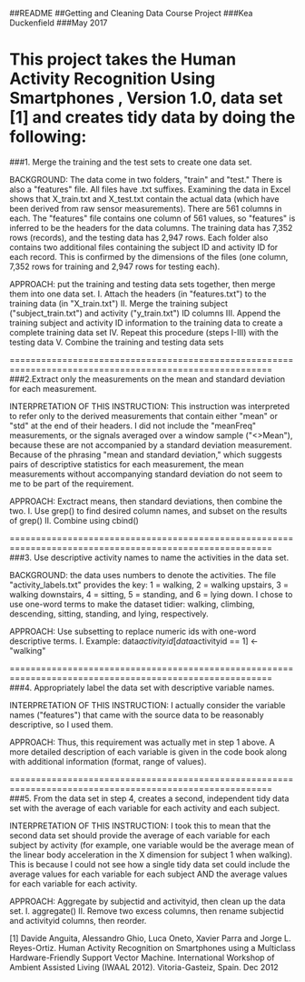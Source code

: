 ##README
##Getting and Cleaning Data Course Project
###Kea Duckenfield
###May 2017

This project takes the Human Activity Recognition Using Smartphones , Version 1.0, data set [1] and creates tidy data by doing the following:
========================================================================================================
###1. Merge the training and the test sets to create one data set.

BACKGROUND: The data come in two folders, "train" and "test." There is also a "features" file. All files have .txt suffixes. Examining the data in Excel shows that X_train.txt and X_test.txt contain the actual data (which have been derived from raw sensor measurements). There are 561 columns in each. The "features" file contains one column of 561 values, so "features" is inferred to be the headers for the data columns. The training data has 7,352 rows (records), and the testing data has 2,947 rows. Each folder also contains two additional files containing the subject ID and activity ID for each record. This is confirmed by the dimensions of the files (one column, 7,352 rows for training and 2,947 rows for testing each).

APPROACH: put the training and testing data sets together, then merge them into one data set.
I. Attach the headers (in "features.txt") to the training data (in "X_train.txt")
II. Merge the training subject ("subject_train.txt") and activity ("y_train.txt") ID columns
III. Append the training subject and activity ID information to the training data to create a complete training data set
IV. Repeat this procedure (steps I-III) with the testing data
V. Combine the training and testing data sets

========================================================================================================
###2.Extract only the measurements on the mean and standard deviation for each measurement.

INTERPRETATION OF THIS INSTRUCTION: This instruction was interpreted to refer only to the derived measurements that contain either "mean" or "std" at the end of their headers. I did not include the "meanFreq" measurements, or the signals averaged over a window sample ("<>Mean"), because these are not accompanied by a standard deviation measurement. Because of the phrasing "mean and standard deviation," which suggests pairs of descriptive statistics for each measurement, the mean measurements without accompanying standard deviation do not seem to me to be part of the requirement.

APPROACH: Exctract means, then standard deviations, then combine the two.
I. Use grep() to find desired column names, and subset on the results of grep()
II. Combine using cbind()

========================================================================================================
###3. Use descriptive activity names to name the activities in the data set.

BACKGROUND: the data uses numbers to denote the activities. The file "activity_labels.txt" provides the key: 1 = walking, 2 = walking upstairs, 3 = walking downstairs, 4 = sitting, 5 = standing, and 6 = lying down. I chose to use one-word terms to make the dataset tidier: walking, climbing, descending, sitting, standing, and lying, respectively.

APPROACH: Use subsetting to replace numeric ids with one-word descriptive terms.
I. Example: data$activityid[data$activityid == 1] <- "walking"

========================================================================================================
###4. Appropriately label the data set with descriptive variable names.

INTERPRETATION OF THIS INSTRUCTION: I actually consider the variable names ("features") that came with the source data to be reasonably descriptive, so I used them. 

APPROACH: Thus, this requirement was actually met in step 1 above. A more detailed description of each variable is given in the code book along with additional information (format, range of values).

========================================================================================================
###5. From the data set in step 4, creates a second, independent tidy data set with the average of each variable for each activity and each subject.

INTERPRETATION OF THIS INSTRUCTION: I took this to mean that the second data set should provide the average of each variable for each subject by activity (for example, one variable would be the average mean of the linear body acceleration in the X dimension for subject 1 when walking). This is because I could not see how a single tidy data set could include the average values for each variable for each subject AND the average values for each variable for each activity.

APPROACH: Aggregate by subjectid and activityid, then clean up the data set.
I. aggregate()
II. Remove two excess columns, then rename subjectid and activityid columns, then reorder.










[1] Davide Anguita, Alessandro Ghio, Luca Oneto, Xavier Parra and Jorge L. Reyes-Ortiz. Human Activity Recognition on Smartphones using a Multiclass Hardware-Friendly Support Vector Machine. International Workshop of Ambient Assisted Living (IWAAL 2012). Vitoria-Gasteiz, Spain. Dec 2012